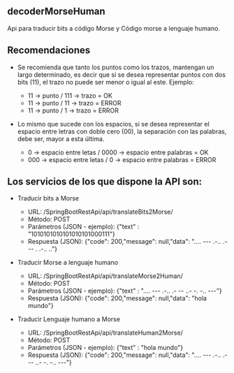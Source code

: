 ## decoderMorseHuman
Api para traducir bits a código Morse y Código morse a lenguaje humano.


## Recomendaciones
* Se recomienda que tanto los puntos como los trazos, mantengan un largo determinado, es decir que si se desea representar puntos con dos bits (11), el trazo no puede ser menor o igual al este. 
Ejemplo:
  - 11 -> punto / 111 -> trazo = OK
  - 11 -> punto / 11 -> trazo = ERROR
  - 11 -> punto / 1 -> trazo = ERROR


* Lo mismo que sucede con los espacios, si se desea representar el espacio entre letras con doble cero (00), la separación con las palabras, debe ser, mayor a esta última.
  - 0 -> espacio entre letas / 0000 -> espacio entre palabras = OK
  - 000 -> espacio entre letas / 0 -> espacio entre palabras = ERROR
  
## Los servicios de los que dispone la API son:

* Traducir bits a Morse
  - URL: /SpringBootRestApi/api/translateBits2Morse/
  - Método: POST
  - Parámetros (JSON - ejemplo): {"text" : "1010101010101010101000111"}
  - Respuesta (JSON): {"code": 200,"message": null,"data": ".... --- .-.. .-    -- . .-.. .."}

* Traducir Morse a lenguaje humano
  - URL: /SpringBootRestApi/api/translateMorse2Human/
  - Método: POST
  - Parámetros (JSON - ejemplo): {"text" : ".... --- .-.. .-     -- ..- -. -.. ---"}
  - Respuesta (JSON): {"code": 200,"message": null,"data": "hola    mundo"}

* Traducir Lenguaje humano a Morse
  - URL: /SpringBootRestApi/api/translateHuman2Morse/
  - Método: POST
  - Parámetros (JSON - ejemplo): {"text" : "hola mundo"}
  - Respuesta (JSON): {"code": 200,"message": null,"data": ".... --- .-.. .-   -- ..- -. -.. ---"}
